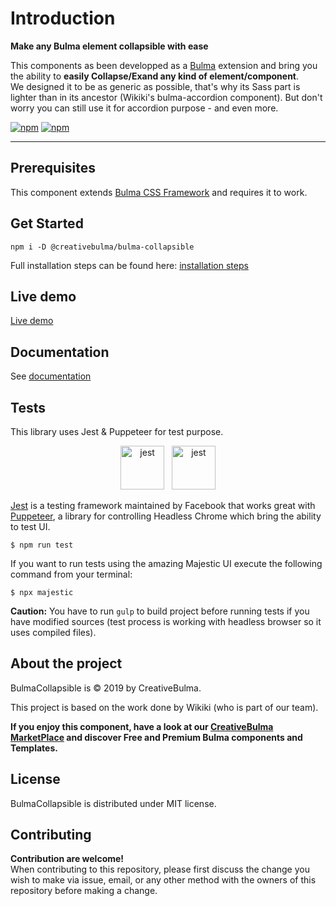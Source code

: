 # Introduction
**Make any Bulma element collapsible with ease**

This components as been developped as a [Bulma](https://bulma.io) extension and bring you the ability to **easily Collapse/Exand any kind of element/component**.  
We designed it to be as generic as possible, that's why its Sass part is lighter than in its ancestor (Wikiki's bulma-accordion component). But don't worry you can still use it for accordion purpose - and even more.

[![npm](https://img.shields.io/npm/v/@creativebulma/bulma-collapsible.svg)](https://www.npmjs.com/package/@creativebulma/bulma-collapsible)
[![npm](https://img.shields.io/npm/dm/@creativebulma/bulma-collapsible.svg)](https://www.npmjs.com/package/@creativebulma/bulma-collapsible)

------------

## Prerequisites
This component extends [Bulma CSS Framework](https://bulma.io) and requires it to work.

## Get Started
```shell
npm i -D @creativebulma/bulma-collapsible
```
Full installation steps can be found here: [installation steps](https://demo.creativebulma.net/components/bulma-collapsible/1.0/installation)

## Live demo
[Live demo](https://demo.creativebulma.net/components/bulma-collapsible/1.0/usage)

## Documentation
See [documentation](https://demo.creativebulma.net/components/bulma-collapsible/1.0/)

## Tests
This library uses Jest & Puppeteer for test purpose.
<center>
	<a href="https://jest.io" target="_blank"><img src="https://www.vectorlogo.zone/logos/jestjsio/jestjsio-ar21.svg" alt="jest" title="jest" height="70"></a>
	&nbsp;
	<a href="https://github.com/GoogleChrome/puppeteer" target="_blank"><img src="https://www.vectorlogo.zone/logos/pptrdev/pptrdev-official.svg" alt="jest" title="jest" height="70"></a>
</center>

[Jest](https://jestjs.io/) is a testing framework maintained by Facebook that works great with [Puppeteer](https://github.com/GoogleChrome/puppeteer), a library for controlling Headless Chrome which bring the ability to test UI.


```shell
$ npm run test
```

If you want to run tests using the amazing Majestic UI execute the following command from your terminal:
```shell
$ npx majestic
```

**Caution:** You have to run <code>gulp</code> to build project before running tests if you have modified sources (test process is working with headless browser so it uses compiled files).


## About the project
BulmaCollapsible is © 2019 by CreativeBulma.

This project is based on the work done by Wikiki (who is part of our team).

**If you enjoy this component, have a look at our [CreativeBulma MarketPlace](https://creativebulma.net) and discover Free and Premium Bulma components and Templates.**

## License
BulmaCollapsible is distributed under MIT license.

## Contributing
**Contribution are welcome!**  
When contributing to this repository, please first discuss the change you wish to make via issue, email, or any other method with the owners of this repository before making a change.